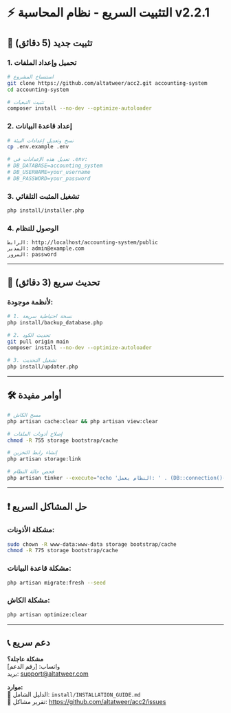 # ⚡ التثبيت السريع - نظام المحاسبة v2.2.1

## 🚀 تثبيت جديد (5 دقائق)

### 1. تحميل وإعداد الملفات
```bash
# استنساخ المشروع
git clone https://github.com/altatweer/acc2.git accounting-system
cd accounting-system

# تثبيت التبعيات
composer install --no-dev --optimize-autoloader
```

### 2. إعداد قاعدة البيانات
```bash
# نسخ وتعديل إعدادات البيئة
cp .env.example .env

# تعديل هذه الإعدادات في .env:
# DB_DATABASE=accounting_system
# DB_USERNAME=your_username  
# DB_PASSWORD=your_password
```

### 3. تشغيل المثبت التلقائي
```bash
php install/installer.php
```

### 4. الوصول للنظام
```
الرابط: http://localhost/accounting-system/public
المدير: admin@example.com
المرور: password
```

---

## 🔄 تحديث سريع (3 دقائق)

### لأنظمة موجودة:
```bash
# 1. نسخة احتياطية سريعة
php install/backup_database.php

# 2. تحديث الكود  
git pull origin main
composer install --no-dev --optimize-autoloader

# 3. تشغيل التحديث
php install/updater.php
```

---

## 🛠️ أوامر مفيدة

```bash
# مسح الكاش
php artisan cache:clear && php artisan view:clear

# إصلاح أذونات الملفات
chmod -R 755 storage bootstrap/cache

# إنشاء رابط التخزين
php artisan storage:link

# فحص حالة النظام
php artisan tinker --execute="echo 'النظام يعمل: ' . (DB::connection()->getPdo() ? 'نعم' : 'لا');"
```

---

## ❗ حل المشاكل السريع

### مشكلة الأذونات:
```bash
sudo chown -R www-data:www-data storage bootstrap/cache
chmod -R 775 storage bootstrap/cache  
```

### مشكلة قاعدة البيانات:
```bash
php artisan migrate:fresh --seed
```

### مشكلة الكاش:
```bash
php artisan optimize:clear
```

---

## 📞 دعم سريع

**مشكلة عاجلة؟**  
واتساب: [رقم الدعم]  
بريد: support@altatweer.com

**موارد:**  
📖 الدليل الشامل: `install/INSTALLATION_GUIDE.md`  
🐛 تقرير مشاكل: https://github.com/altatweer/acc2/issues
